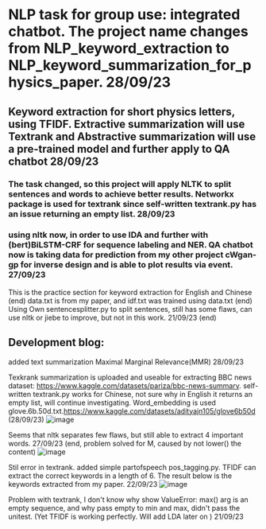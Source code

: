 # NLP task for group use: integrated chatbot. The project name changes from NLP_keyword_extraction to NLP_keyword_summarization_for_physics_paper. 28/09/23
## Keyword extraction for short physics letters, using TFIDF. Extractive summarization will use Textrank and Abstractive summarization will use a pre-trained model and further apply to QA chatbot 28/09/23


### The task changed, so this project will apply NLTK to split sentences and words to achieve better results. Networkx package is used for textrank since self-written textrank.py has an issue returning an empty list. 28/09/23 


### using nltk now, in order to use IDA and further with (bert)BiLSTM-CRF for sequence labeling and NER. QA chatbot now is taking data for prediction from my other project cWgan-gp for inverse design and is able to plot results via event. 27/09/23 
This is the practice section for keyword extraction for English and Chinese (end)
data.txt is from my paper, and idf.txt was trained using data.txt (end)
Using Own sentencesplitter.py to split sentences, still has some flaws, can use nltk or jiebe to improve, but not in this work. 21/09/23 (end)



## Development blog:
added text summarization Maximal Marginal Relevance(MMR) 28/09/23

Texkrank summarization is uploaded and useable for extracting BBC news dataset: https://www.kaggle.com/datasets/pariza/bbc-news-summary. self-written textrank.py works for Chinese, not sure why in English it returns an empty list, will continue investigating. Word_embedding is used glove.6b.50d.txt.https://www.kaggle.com/datasets/adityajn105/glove6b50d (28/09/23)
![image](https://github.com/ZooBeasts/NLP_keyword_Summarization_for_physics_paper/assets/75404784/cf9bff88-ea98-45c9-8e7f-79cad3796194)

Seems that nltk separates few flaws, but still able to extract 4 important words. 27/09/23 (end, problem solved for M, caused by not lower() the content)
![image](https://github.com/ZooBeasts/NLP_keyword_extraction/assets/75404784/edc0b317-1a97-465a-abdf-0a163a48d6dc)

Stil error in textrank. added simple partofspeech pos_tagging.py. TFIDF can extract the correct keywords in a length of 6. The result below is the keywords extracted from my paper. 22/09/23
![image](https://github.com/ZooBeasts/NLP_keyword_extraction/assets/75404784/beb96367-7e5e-4beb-8061-8473c030f045)


Problem with textrank, I don't know why show ValueError: max() arg is an empty sequence, and why pass empty to min and max, didn't pass the unitest. (Yet TFIDF is working perfectly. Will add LDA later on ) 21/09/23

